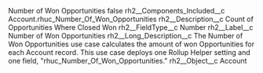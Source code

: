 <?xml version="1.0" encoding="UTF-8"?>
<CustomMetadata xmlns="http://soap.sforce.com/2006/04/metadata" xmlns:xsi="http://www.w3.org/2001/XMLSchema-instance" xmlns:xsd="http://www.w3.org/2001/XMLSchema">
    <label>Number of Won Opportunities</label>
    <protected>false</protected>
    <values>
        <field>rh2__Components_Included__c</field>
        <value xsi:type="xsd:string">Account.rhuc_Number_Of_Won_Opportunities</value>
    </values>
    <values>
        <field>rh2__Description__c</field>
        <value xsi:type="xsd:string">Count of Opportunities Where Closed Won</value>
    </values>
    <values>
        <field>rh2__FieldType__c</field>
        <value xsi:type="xsd:string">Number</value>
    </values>
    <values>
        <field>rh2__Label__c</field>
        <value xsi:type="xsd:string">Number of Won Opportunities</value>
    </values>
    <values>
        <field>rh2__Long_Description__c</field>
        <value xsi:type="xsd:string">The Number of Won Opportunities use case calculates the amount of won Opportunities for each Account record. This use case deploys one Rollup Helper setting and one field, &quot;rhuc_Number_Of_Won_Opportunities.&quot;</value>
    </values>
    <values>
        <field>rh2__Object__c</field>
        <value xsi:type="xsd:string">Account</value>
    </values>
</CustomMetadata>
